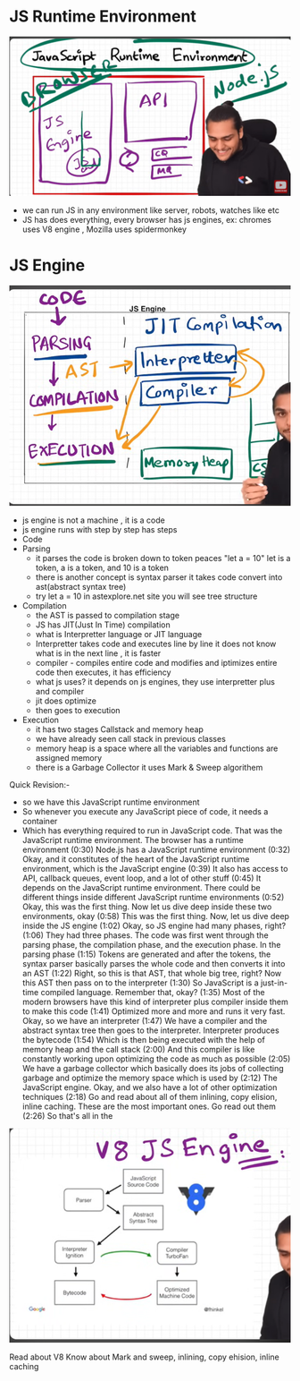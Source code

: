 # JS Runtime Environment
![Alt text](Images/jsRuntimeEnv.png)
- we can run JS in any environment like server, robots, watches like etc
- JS has does everything, every browser has js engines, ex: chromes uses V8 engine , Mozilla uses spidermonkey 

# JS Engine
![Alt text](Images/JSengine.png)
- js engine is not a machine , it is a code
- js engine runs with step by step  has steps 
- Code
- Parsing 
    - it parses the code is broken down to token peaces "let a = 10" let is a token, a is a token, and 10 is a token
    - there is another concept is syntax parser it takes code convert into ast(abstract syntax tree)
    - try let a = 10 in astexplore.net site you will see tree structure
- Compilation
    - the AST is passed to compilation stage
    - JS has JIT(Just In Time) compilation
    - what is Interpretter language or JIT language
    - Interpretter takes code and executes line by line it does not know what is in the next line , it is faster
    - compiler - compiles entire code and modifies and iptimizes entire code then executes, it has efficiency 
    - what js uses? it depends on js engines, they use interpretter plus and compiler
    - jit does optimize 
    - then goes to execution 
- Execution 
    - it has two stages Callstack and memory heap
    - we have already seen call stack in previous classes
    - memory heap is a space where all the variables and functions are assigned memory
    - there is a Garbage Collector it uses Mark & Sweep algorithem 

Quick Revision:-
- so we have this JavaScript runtime environment 
- So whenever you execute any JavaScript piece of code, it needs a container 
- Which has everything required to run in JavaScript code.
That was the JavaScript runtime environment. The browser has a runtime environment (0:30) Node.js has a JavaScript runtime environment (0:32) Okay, and it constitutes of the heart of the JavaScript runtime environment, which is the JavaScript engine (0:39) It also has access to API, callback queues, event loop, and a lot of other stuff (0:45) It depends on the JavaScript runtime environment. There could be different things inside different JavaScript runtime environments (0:52) Okay, this was the first thing.
Now let us dive deep inside these two environments, okay (0:58) This was the first thing. Now, let us dive deep inside the JS engine (1:02) Okay, so JS engine had many phases, right? (1:06) They had three phases. The code was first went through the parsing phase, the compilation phase, and the execution phase.
In the parsing phase (1:15) Tokens are generated and after the tokens, the syntax parser basically parses the whole code and then converts it into an AST (1:22) Right, so this is that AST, that whole big tree, right? Now this AST then pass on to the interpreter (1:30) So JavaScript is a just-in-time compiled language. Remember that, okay? (1:35) Most of the modern browsers have this kind of interpreter plus compiler inside them to make this code (1:41) Optimized more and more and runs it very fast. Okay, so we have an interpreter (1:47) We have a compiler and the abstract syntax tree then goes to the interpreter.
Interpreter produces the bytecode (1:54) Which is then being executed with the help of memory heap and the call stack (2:00) And this compiler is like constantly working upon optimizing the code as much as possible (2:05) We have a garbage collector which basically does its jobs of collecting garbage and optimize the memory space which is used by (2:12) The JavaScript engine. Okay, and we also have a lot of other optimization techniques (2:18) Go and read about all of them inlining, copy elision, inline caching. These are the most important ones.
Go read out them (2:26) So that's all in the
 
![Alt text](Images/V8.png)

Read about V8
Know about Mark and sweep, inlining, copy ehision, inline caching 